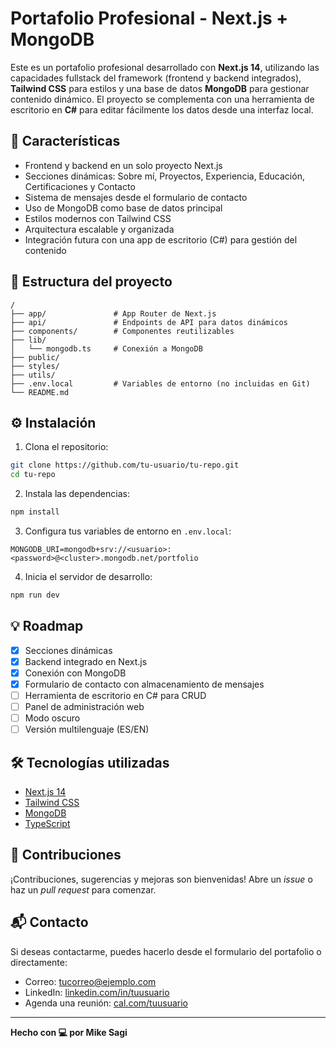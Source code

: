 # Portafolio Profesional - Next.js + MongoDB

Este es un portafolio profesional desarrollado con **Next.js 14**, utilizando las capacidades fullstack del framework (frontend y backend integrados), **Tailwind CSS** para estilos y una base de datos **MongoDB** para gestionar contenido dinámico. El proyecto se complementa con una herramienta de escritorio en **C#** para editar fácilmente los datos desde una interfaz local.

## 🚀 Características

- Frontend y backend en un solo proyecto Next.js
- Secciones dinámicas: Sobre mí, Proyectos, Experiencia, Educación, Certificaciones y Contacto
- Sistema de mensajes desde el formulario de contacto
- Uso de MongoDB como base de datos principal
- Estilos modernos con Tailwind CSS
- Arquitectura escalable y organizada
- Integración futura con una app de escritorio (C#) para gestión del contenido

## 📁 Estructura del proyecto

```
/
├── app/               # App Router de Next.js
├── api/               # Endpoints de API para datos dinámicos
├── components/        # Componentes reutilizables
├── lib/
│   └── mongodb.ts     # Conexión a MongoDB
├── public/
├── styles/
├── utils/
├── .env.local         # Variables de entorno (no incluidas en Git)
└── README.md
```

## ⚙️ Instalación

1. Clona el repositorio:
```bash
git clone https://github.com/tu-usuario/tu-repo.git
cd tu-repo
```

2. Instala las dependencias:
```bash
npm install
```

3. Configura tus variables de entorno en `.env.local`:
```env
MONGODB_URI=mongodb+srv://<usuario>:<password>@<cluster>.mongodb.net/portfolio
```

4. Inicia el servidor de desarrollo:
```bash
npm run dev
```

## 💡 Roadmap

- [x] Secciones dinámicas
- [x] Backend integrado en Next.js
- [x] Conexión con MongoDB
- [x] Formulario de contacto con almacenamiento de mensajes
- [ ] Herramienta de escritorio en C# para CRUD
- [ ] Panel de administración web
- [ ] Modo oscuro
- [ ] Versión multilenguaje (ES/EN)

## 🛠️ Tecnologías utilizadas

- [Next.js 14](https://nextjs.org/)
- [Tailwind CSS](https://tailwindcss.com/)
- [MongoDB](https://www.mongodb.com/)
- [TypeScript](https://www.typescriptlang.org/)

## 🤝 Contribuciones

¡Contribuciones, sugerencias y mejoras son bienvenidas! Abre un *issue* o haz un *pull request* para comenzar.

## 📬 Contacto

Si deseas contactarme, puedes hacerlo desde el formulario del portafolio o directamente:

- Correo: [tucorreo@ejemplo.com](mailto:tucorreo@ejemplo.com)
- LinkedIn: [linkedin.com/in/tuusuario](https://linkedin.com/in/tuusuario)
- Agenda una reunión: [cal.com/tuusuario](https://cal.com/tuusuario)

---

**Hecho con 💻 por Mike Sagi**
